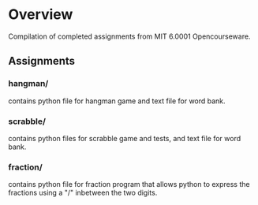 # Overview

Compilation of completed assignments from MIT 6.0001 Opencourseware.

## Assignments

### hangman/

contains python file for hangman game and text file for word bank.

### scrabble/

contains python files for scrabble game and tests, and text file for word bank.

### fraction/

contains python file for fraction program that allows python to express the fractions using a "/" inbetween the two digits.
